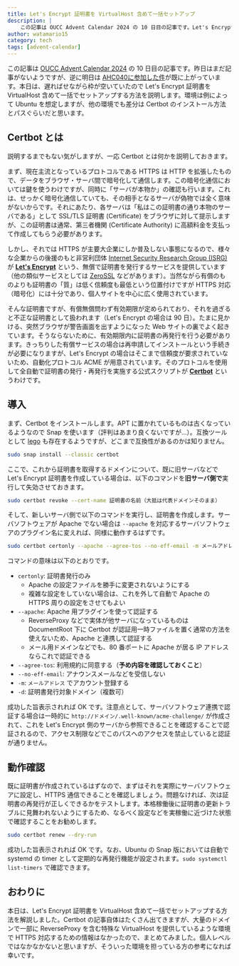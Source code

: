 ```yaml
---
title: Let's Encrypt 証明書を VirtualHost 含めて一括セットアップ
description: |
    この記事は OUCC Advent Calendar 2024 の 10 日目の記事です。Let's Encrypt 証明書を VirtualHost 含めて一括でセットアップする方法を説明します。
author: watamario15
category: tech
tags: [advent-calendar]
---
```


この記事は [OUCC Advent Calendar 2024](https://adventar.org/calendars/10655) の 10 日目の記事です。昨日はまだ記事がないようですが、逆に明日は [AHC040に参加した件](../2024-12-11-ahc040/)が既に上がっています。本日は、遅ればせながら枠が空いていたので Let's Encrypt 証明書を VirtualHost 含めて一括でセットアップする方法を説明します。環境は例によって Ubuntu を想定しますが、他の環境でも差分は Certbot のインストール方法とパスぐらいだと思います。

## Certbot とは

説明するまでもない気がしますが、一応 Certbot とは何かを説明しておきます。

まず、現在主流となっているプロトコルである HTTPS は HTTP を拡張したもので、データをブラウザ・サーバ間で暗号化して通信します。この暗号化通信においては鍵を使うわけですが、同時に「サーバが本物か」の確認も行います。これは、せっかく暗号化通信していても、その相手となるサーバが偽物では全く意味がないからです。それにあたり、各サーバは「私はこの証明書の通り本物のサーバである」として SSL/TLS 証明書 (Certificate) をブラウザに対して提示しますが、この証明書は通常、第三者機関 (Certificate Authority) に高額料金を支払って作成してもらう必要があります。

しかし、それでは HTTPS が主要大企業にしか普及しない事態になるので、様々な企業からの後援のもと非営利団体 [Internet Security Research Group (ISRG)](https://www.abetterinternet.org/) が **[Let's Encrypt](https://letsencrypt.org/ja/)** という、無償で証明書を発行するサービスを提供しています（他の類似サービスとしては [ZeroSSL](https://zerossl.com/) などがあります）。当然ながら有償のものよりも証明書の「質」は低く信頼度も最低という位置付けですが HTTPS 対応（暗号化）には十分であり、個人サイトを中心に広く使用されています。

そんな証明書ですが、有償無償問わず有効期限が定められており、それを過ぎると不正な証明書として扱われます（Let's Encrypt の場合は 90 日）。たまに見かける、突然ブラウザが警告画面を出すようになった Web サイトの裏でよく起きています。そうならないために、有効期限内に証明書の再発行を行う必要があります。きっちりした有償サービスの場合は再申請してインストールという手続きが必要になりますが、Let's Encrypt の場合はそこまで信頼度が要求されていないため、自動化プロトコル ACME が用意されています。そのプロトコルを使用して全自動で証明書の発行・再発行を実施する公式スクリプトが **[Certbot](https://certbot.eff.org/)** というわけです。

## 導入

まず、Certbot をインストールします。APT に置かれているものは古くなっているようなので Snap を使います（評判はあまり良くないですが...）。互換ツールとして [lego](https://github.com/go-acme/lego) も存在するようですが、どこまで互換性があるのかは知りません。

```sh
sudo snap install --classic certbot
```

ここで、これから証明書を取得するドメインについて、既に旧サーバなどで Let's Encrypt 証明書を作成している場合は、以下のコマンドを**旧サーバ側で**実行して失効させておきます。

```sh
sudo certbot revoke --cert-name 証明書の名前（大抵は代表ドメインそのまま）
```

そして、新しいサーバ側で以下のコマンドを実行し、証明書を作成します。サーバソフトウェアが Apache でない場合は `--apache` を対応するサーバソフトウェアのプラグイン名に変えれば、同様に動作するはずです。

```sh
sudo certbot certonly --apache --agree-tos --no-eff-email -m メールアドレス -d ドメイン1 -d ドメイン2 -d ...
```

コマンドの意味は以下のとおりです。

- `certonly`: 証明書発行のみ
  - Apache の設定ファイルを勝手に変更されないようにする
  - 複雑な設定をしていない場合は、これを外して自動で Apache の HTTPS 周りの設定をさせてもよい
- `--apache`: Apache 用プラグインを使って認証する
  - ReverseProxy などで実体が他サーバになっているものは DocumentRoot 下に Certbot が認証用一時ファイルを置く通常の方法を使えないため、Apache と連携して認証する
  - メール用ドメインなどでも、80 番ポートに Apache が居る IP アドレスならこれで認証できる
- `--agree-tos`: 利用規約に同意する（**予め内容を確認しておくこと**）
- `--no-eff-email`: アナウンスメールなどを受信しない
- `-m`: `メールアドレス` でアカウント登録する
- `-d`: 証明書発行対象ドメイン（複数可）

成功した旨表示されれば OK です。注意点として、サーバソフトウェア連携で認証する場合は一時的に `http://ドメイン/.well-known/acme-challenge/` が作成されて、これを Let's Encrypt 側のサーバから参照できることを確認することで認証されるので、アクセス制限などでこのパスへのアクセスを禁止していると認証が通りません。

## 動作確認

既に証明書が作成されているはずなので、まずはそれを実際にサーバソフトウェアに設定し、HTTPS 通信できることを確認しましょう。問題なければ、次は証明書の再発行が正しくできるかをテストします。本格稼働後に証明書の更新トラブルに見舞われないようにするため、なるべく設定などを実稼働に近づけた状態で確認することをお勧めします。

```sh
sudo certbot renew --dry-run
```

成功した旨表示されれば OK です。なお、Ubuntu の Snap 版においては自動で systemd の timer として定期的な再発行機能が設定されます。`sudo systemctl list-timers` で確認できます。

## おわりに

本日は、Let's Encrypt 証明書を VirtualHost 含めて一括でセットアップする方法を解説しました。Certbot の記事自体はたくさん出てきますが、大量のドメインで一部に ReverseProxy を含む特殊な VirtualHost を提供しているような環境で HTTPS 対応するための情報はなかったので、まとめてみました。個人レベルではなかなかないと思いますが、そういった環境を担っている方の参考になれば幸いです。
